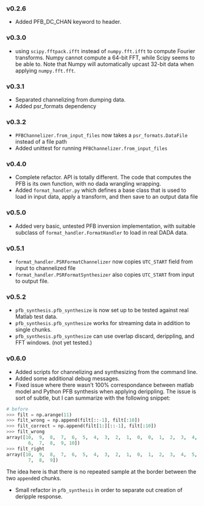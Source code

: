 ### v0.2.6

- Added PFB_DC_CHAN keyword to header.

### v0.3.0

- using `scipy.fftpack.ifft` instead of `numpy.fft.ifft` to compute Fourier
transforms. Numpy cannot compute a 64-bit FFT, while Scipy seems to be able to.
Note that Numpy will automatically upcast 32-bit data when applying
`numpy.fft.fft`.

### v0.3.1

- Separated channelizing from dumping data.
- Added psr_formats dependency

### v0.3.2

- `PFBChannelizer.from_input_files` now takes a `psr_formats.DataFile` instead
of a file path
- Added unittest for running `PFBChannelizer.from_input_files`

### v0.4.0

- Complete refactor. API is totally different. The code that computes the PFB
is its own function, with no dada wrangling wrapping.
- Added `format_handler.py` which defines a base class that is used to load
in input data, apply a transform, and then save to an output data file

### v0.5.0

- Added very basic, untested PFB inversion implementation, with suitable
subclass of `format_handler.FormatHandler` to load in real DADA data.

### v0.5.1

- `format_handler.PSRFormatChannelizer` now copies `UTC_START` field from input
to channelized file
- `format_handler.PSRFormatSynthesizer` also copies `UTC_START` from input
to output file.

### v0.5.2

- `pfb_synthesis.pfb_synthesize` is now set up to be tested against real Matlab
test data.
- `pfb_synthesis.pfb_synthesize` works for streaming data in addition to single
chunks.
- `pfb_synthesis.pfb_synthesize` can use overlap discard, derippling, and
FFT windows. (not yet tested.)

### v0.6.0

- Added scripts for channelizing and synthesizing from the command line.
- Added some additional debug messages.
- Fixed issue where there wasn't 100% correspondance between matlab model
and Python PFB synthesis when applying derippling. The issue is sort of subtle,
but I can summarize with the following snippet:

```python
# before
>>> filt = np.arange(11)
>>> filt_wrong = np.append(filt[::-1], filt[:10])
>>> filt_correct = np.append(filt[1:][::-1], filt[:10])
>>> filt_wrong
array([10,  9,  8,  7,  6,  5,  4,  3,  2,  1,  0,  0,  1,  2,  3,  4,  5,
        6,  7,  8,  9, 10])
>>> filt_right
array([10,  9,  8,  7,  6,  5,  4,  3,  2,  1,  0,  1,  2,  3,  4,  5,  6,
        7,  8,  9])
```

The idea here is that there is no repeated sample at the border between the
two `append`ed chunks.

- Small refactor in `pfb_synthesis` in order to separate out creation of deripple
response.
